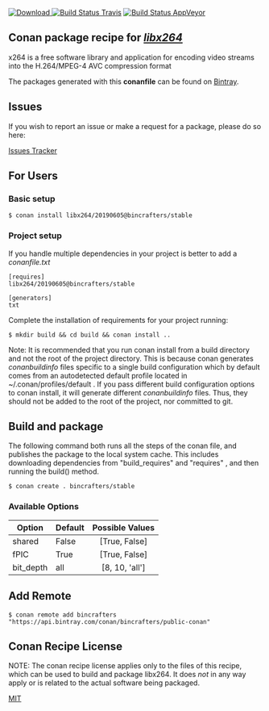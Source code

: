 [![Download](https://api.bintray.com/packages/bincrafters/public-conan/libx264%3Abincrafters/images/download.svg) ](https://bintray.com/bincrafters/public-conan/libx264%3Abincrafters/_latestVersion)
[![Build Status Travis](https://travis-ci.com/bincrafters/conan-libx264.svg?branch=stable%2F20190605)](https://travis-ci.com/bincrafters/conan-libx264)
[![Build Status AppVeyor](https://ci.appveyor.com/api/projects/status/github/bincrafters/conan-libx264?branch=stable%2F20190605&svg=true)](https://ci.appveyor.com/project/bincrafters/conan-libx264)

## Conan package recipe for [*libx264*](https://www.videolan.org/developers/x264.html)

x264 is a free software library and application for encoding video streams into the H.264/MPEG-4 AVC compression format

The packages generated with this **conanfile** can be found on [Bintray](https://bintray.com/bincrafters/public-conan/libx264%3Abincrafters).


## Issues

If you wish to report an issue or make a request for a package, please do so here:

[Issues Tracker](https://github.com/bincrafters/community/issues)


## For Users

### Basic setup

    $ conan install libx264/20190605@bincrafters/stable

### Project setup

If you handle multiple dependencies in your project is better to add a *conanfile.txt*

    [requires]
    libx264/20190605@bincrafters/stable

    [generators]
    txt

Complete the installation of requirements for your project running:

    $ mkdir build && cd build && conan install ..

Note: It is recommended that you run conan install from a build directory and not the root of the project directory.  This is because conan generates *conanbuildinfo* files specific to a single build configuration which by default comes from an autodetected default profile located in ~/.conan/profiles/default .  If you pass different build configuration options to conan install, it will generate different *conanbuildinfo* files.  Thus, they should not be added to the root of the project, nor committed to git.


## Build and package

The following command both runs all the steps of the conan file, and publishes the package to the local system cache.  This includes downloading dependencies from "build_requires" and "requires" , and then running the build() method.

    $ conan create . bincrafters/stable


### Available Options
| Option        | Default | Possible Values  |
| ------------- |:----------------- |:------------:|
| shared      | False |  [True, False] |
| fPIC      | True |  [True, False] |
| bit_depth      | all |  [8, 10, 'all'] |


## Add Remote

    $ conan remote add bincrafters "https://api.bintray.com/conan/bincrafters/public-conan"


## Conan Recipe License

NOTE: The conan recipe license applies only to the files of this recipe, which can be used to build and package libx264.
It does *not* in any way apply or is related to the actual software being packaged.

[MIT](https://github.com/bincrafters/conan-libx264/blob/stable/20190605/LICENSE.md)
